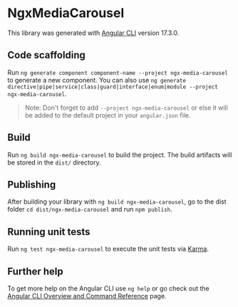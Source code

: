 # NgxMediaCarousel

This library was generated with [Angular CLI](https://github.com/angular/angular-cli) version 17.3.0.

## Code scaffolding

Run `ng generate component component-name --project ngx-media-carousel` to generate a new component. You can also use `ng generate directive|pipe|service|class|guard|interface|enum|module --project ngx-media-carousel`.
> Note: Don't forget to add `--project ngx-media-carousel` or else it will be added to the default project in your `angular.json` file. 

## Build

Run `ng build ngx-media-carousel` to build the project. The build artifacts will be stored in the `dist/` directory.

## Publishing

After building your library with `ng build ngx-media-carousel`, go to the dist folder `cd dist/ngx-media-carousel` and run `npm publish`.

## Running unit tests

Run `ng test ngx-media-carousel` to execute the unit tests via [Karma](https://karma-runner.github.io).

## Further help

To get more help on the Angular CLI use `ng help` or go check out the [Angular CLI Overview and Command Reference](https://angular.io/cli) page.
